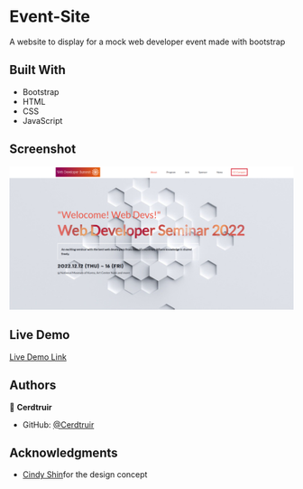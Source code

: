 # Event-Site

A website to display for a mock web developer event made with bootstrap

## Built With

- Bootstrap
- HTML
- CSS
- JavaScript

## Screenshot

![screenshot](/images/Screenshot-Event-Site.png)

## Live Demo

[Live Demo Link](https://cerdtruir.github.io/Event-Site/)

## Authors

👤 **Cerdtruir**

- GitHub: [@Cerdtruir](https://github.com/Cerdtruir)

## Acknowledgments

- [Cindy Shin](https://www.behance.net/adagio07)for the design concept